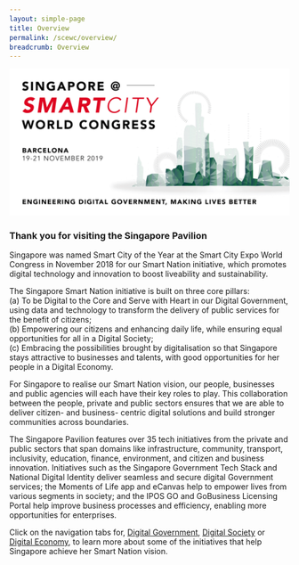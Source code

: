 ```yaml
---
layout: simple-page
title: Overview
permalink: /scewc/overview/
breadcrumb: Overview
---
```


![Smart City Expo 2019 GovTech Projects](/images/Smart-City-Expo-banner.png)

### **Thank you for visiting the Singapore Pavilion**

Singapore was named Smart City of the Year at the Smart City Expo World Congress in November 2018 for our Smart Nation initiative, which promotes digital technology and innovation to boost liveability and sustainability. 
 
The Singapore Smart Nation initiative is built on three core pillars:<br>
(a) To be Digital to the Core and Serve with Heart in our Digital Government, using data and technology to transform the delivery of public services for the benefit of citizens;<br>
(b) Empowering our citizens and enhancing daily life, while ensuring equal opportunities for all in a Digital Society; <br>
(c) Embracing the possibilities brought by digitalisation so that Singapore stays attractive to businesses and talents, with good opportunities for her people in a Digital Economy.
 
For Singapore to realise our Smart Nation vision, our people, businesses and public agencies will each have their key roles to play. This collaboration between the people, private and public sectors ensures that we are able to deliver citizen- and business- centric digital solutions and build stronger communities across boundaries. 
 
The Singapore Pavilion features over 35 tech initiatives from the private and public sectors that span domains like infrastructure, community, transport, inclusivity, education, finance, environment, and citizen and business innovation. Initiatives such as the Singapore Government Tech Stack and National Digital Identity deliver seamless and secure digital Government services; the Moments of Life app and eCanvas help to empower lives from various segments in society; and the IPOS GO and GoBusiness Licensing Portal help improve business processes and efficiency, enabling more opportunities for enterprises. 
 
Click on the navigation tabs for, [Digital Government](/_scewc/2-digital-government.md), [Digital Society](/_scewc/3-digital-society.md) or [Digital Economy](/_scewc/4-digital-economy.md), to learn more about some of the initiatives that help Singapore achieve her Smart Nation vision.
